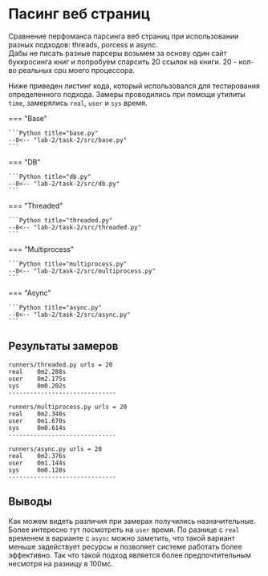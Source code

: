 # Пасинг веб страниц

Сравнение перфоманса парсинга веб страниц при использовании разных подходов: threads, porcess и async.  
Дабы не писать разные парсеры возьмем за основу один сайт буккросинга книг и попробуем спарсить 20 ссылок на книги. 20 - кол-во реальных cpu моего процессора.

Ниже приведен листинг кода, который использовался для тестирования определенного подхода. Замеры проводились при помощи утилиты `time`, замерялись `real`, `user` и `sys` время.

=== "Base"

    ```Python title="base.py"
    --8<-- "lab-2/task-2/src/base.py"
    ```

=== "DB"

    ```Python title="db.py"
    --8<-- "lab-2/task-2/src/db.py"
    ```

=== "Threaded"

    ```Python title="threaded.py"
    --8<-- "lab-2/task-2/src/threaded.py"
    ```

=== "Multiprocess"

    ```Python title="multiprocess.py"
    --8<-- "lab-2/task-2/src/multiprocess.py"
    ```

=== "Async"

    ```Python title="async.py"
    --8<-- "lab-2/task-2/src/async.py"
    ```

## Результаты замеров

```
runners/threaded.py urls = 20
real    0m2.288s
user    0m2.175s
sys     0m0.202s
------------------------------

runners/multiprocess.py urls = 20
real    0m2.340s
user    0m1.670s
sys     0m0.614s
------------------------------

runners/async.py urls = 20
real    0m2.376s
user    0m1.144s
sys     0m0.128s
------------------------------
```

## Выводы

Как можем видеть различия при замерах получились назначительные. Более интересно тут посмотреть на `user` время. По разнице с `real` временем в варианте с `async` можно заметить, что такой вариант меньше задействует ресурсы и позволяет системе работать более эффективно. Так что такой подход является более предпочтительным несмотря на разницу в 100мс.
